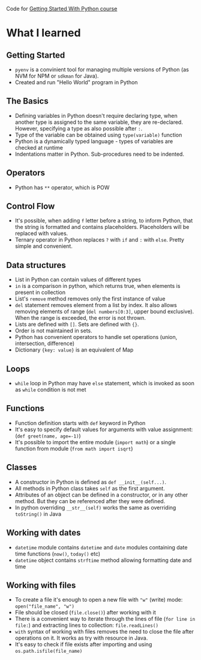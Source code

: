 Code for [Getting Started With Python course](https://www.amigoscode.com/courses/python)

# What I learned

## Getting Started

- `pyenv` is a convinient tool for managing multiple versions of Python (as NVM for NPM or `sdkman` for Java).
- Created and run "Hello World" program in Python

## The Basics

- Defining variables in Python doesn't require declaring type, when another type is assigned to the same variable, they
  are re-declared. However, specifying a type as also possible after `:`.
- Type of the variable can be obtained using `type(variable)` function
- Python is a dynamically typed language - types of variables are checked at runtime
- Indentations matter in Python. Sub-procedures need to be indented.

## Operators

- Python has `**` operator, which is POW

## Control Flow

- It's possible, when adding `f` letter before a string, to inform Python, that the string is formatted and contains
  placeholders. Placeholders will be replaced with values.
- Ternary operator in Python replaces `?` with `if` and `:` with `else`. Pretty simple and convenient.

## Data structures

- List in Python can contain values of different types
- `in` is a comparison in python, which returns true, when elements is present in collection
- List's `remove` method removes only the first instance of value
- `del` statement removes element from a list by index. It also allows removing elements of range (`del numbers[0:3]`,
  upper bound exclusive). When the range is exceeded, the error is not thrown.
- Lists are defined with `[]`. Sets are defined with `{}`.
- Order is not maintained in sets.
- Python has convenient operators to handle set operations (union, intersection, difference)
- Dictionary `{key: value}` is an equivalent of Map

## Loops

- `while` loop in Python may have `else` statement, which is invoked as soon as `while` condition is not met

## Functions

- Function definition starts with `def` keyword in Python
- It's easy to specify default values for arguments with value assignment: (`def greet(name, age=-1)`)
- It's possible to import the entire module (`import math`) or a single function from module (`from math import isqrt`)

## Classes

- A constructor in Python is defined as `def __init__(self...)`.
- All methods in Python class takes `self` as the first argument.
- Attributes of an object can be defined in a constructor, or in any other method. But they can be referenced after they
  were defined.
- In python overriding `__str__(self)` works the same as overriding `toString()` in Java

## Working with dates

- `datetime` module contains `datetime` and `date` modules containing date time functions (`now()`, `today()` etc)
- `datetime` object contains `strftime` method allowing formatting date and time

## Working with files

- To create a file it's enough to open a new file with `"w"` (write) mode: `open("file_name", "w")`
- File should be closed (`file.close()`) after working with it
- There is a convenient way to iterate through the lines of file (`for line in file:`) and extracting lines to
  collection: `file.readLines()`
- `with` syntax of working with files removes the need to close the file after operations on it. It works as try with
  resource in Java.
- It's easy to check if file exists after importing and using `os.path.isfile(file_name)`